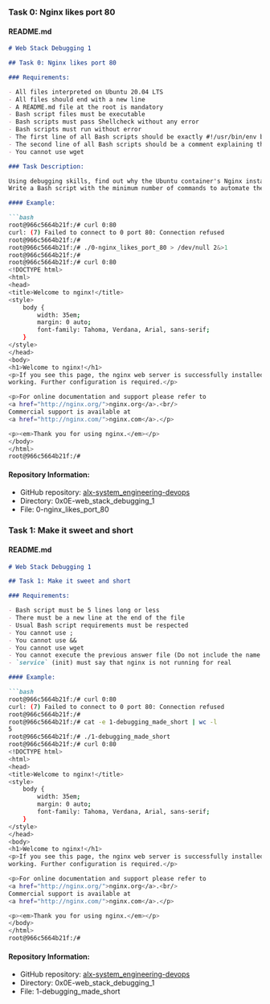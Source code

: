 ### Task 0: Nginx likes port 80

#### README.md

```markdown
# Web Stack Debugging 1

## Task 0: Nginx likes port 80

### Requirements:

- All files interpreted on Ubuntu 20.04 LTS
- All files should end with a new line
- A README.md file at the root is mandatory
- Bash script files must be executable
- Bash scripts must pass Shellcheck without any error
- Bash scripts must run without error
- The first line of all Bash scripts should be exactly #!/usr/bin/env bash
- The second line of all Bash scripts should be a comment explaining the script's purpose
- You cannot use wget

### Task Description:

Using debugging skills, find out why the Ubuntu container's Nginx installation is not listening on port 80. 
Write a Bash script with the minimum number of commands to automate the fix.

#### Example:

```bash
root@966c5664b21f:/# curl 0:80
curl: (7) Failed to connect to 0 port 80: Connection refused
root@966c5664b21f:/#
root@966c5664b21f:/# ./0-nginx_likes_port_80 > /dev/null 2&>1
root@966c5664b21f:/#
root@966c5664b21f:/# curl 0:80
<!DOCTYPE html>
<html>
<head>
<title>Welcome to nginx!</title>
<style>
    body {
        width: 35em;
        margin: 0 auto;
        font-family: Tahoma, Verdana, Arial, sans-serif;
    }
</style>
</head>
<body>
<h1>Welcome to nginx!</h1>
<p>If you see this page, the nginx web server is successfully installed and
working. Further configuration is required.</p>

<p>For online documentation and support please refer to
<a href="http://nginx.org/">nginx.org</a>.<br/>
Commercial support is available at
<a href="http://nginx.com/">nginx.com</a>.</p>

<p><em>Thank you for using nginx.</em></p>
</body>
</html>
root@966c5664b21f:/#
```

#### Repository Information:

- GitHub repository: [alx-system_engineering-devops](repository_link)
- Directory: 0x0E-web_stack_debugging_1
- File: 0-nginx_likes_port_80

### Task 1: Make it sweet and short

#### README.md

```markdown
# Web Stack Debugging 1

## Task 1: Make it sweet and short

### Requirements:

- Bash script must be 5 lines long or less
- There must be a new line at the end of the file
- Usual Bash script requirements must be respected
- You cannot use ;
- You cannot use &&
- You cannot use wget
- You cannot execute the previous answer file (Do not include the name of the previous script in this one)
- `service` (init) must say that nginx is not running for real

#### Example:

```bash
root@966c5664b21f:/# curl 0:80
curl: (7) Failed to connect to 0 port 80: Connection refused
root@966c5664b21f:/#
root@966c5664b21f:/# cat -e 1-debugging_made_short | wc -l
5
root@966c5664b21f:/# ./1-debugging_made_short
root@966c5664b21f:/# curl 0:80
<!DOCTYPE html>
<html>
<head>
<title>Welcome to nginx!</title>
<style>
    body {
        width: 35em;
        margin: 0 auto;
        font-family: Tahoma, Verdana, Arial, sans-serif;
    }
</style>
</head>
<body>
<h1>Welcome to nginx!</h1>
<p>If you see this page, the nginx web server is successfully installed and
working. Further configuration is required.</p>

<p>For online documentation and support please refer to
<a href="http://nginx.org/">nginx.org</a>.<br/>
Commercial support is available at
<a href="http://nginx.com/">nginx.com</a>.</p>

<p><em>Thank you for using nginx.</em></p>
</body>
</html>
root@966c5664b21f:/#
```

#### Repository Information:

- GitHub repository: [alx-system_engineering-devops](repository_link)
- Directory: 0x0E-web_stack_debugging_1
- File: 1-debugging_made_short
```
